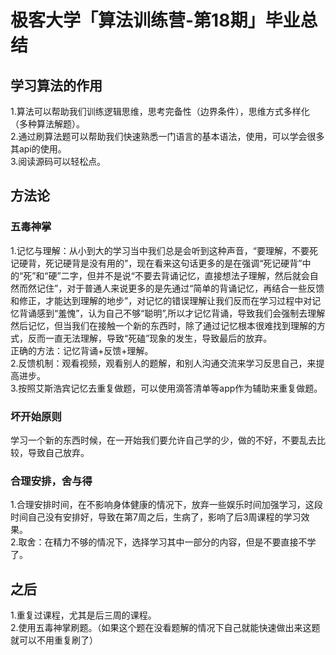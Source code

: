 # 极客大学「算法训练营-第18期」毕业总结

## 学习算法的作用
1.算法可以帮助我们训练逻辑思维，思考完备性（边界条件），思维方式多样化（多种算法解题）。  
2.通过刷算法题可以帮助我们快速熟悉一门语言的基本语法，使用，可以学会很多其api的使用。  
3.阅读源码可以轻松点。


## 方法论
### 五毒神掌
1.记忆与理解：从小到大的学习当中我们总是会听到这种声音，“要理解，不要死记硬背，死记硬背是没有用的”，现在看来这句话更多的是在强调“死记硬背”中的“死”和“硬”二字，但并不是说“不要去背诵记忆，直接想法子理解，然后就会自然而然记住”，对于普通人来说更多的是先通过“简单的背诵记忆，再结合一些反馈和修正，才能达到理解的地步”，对记忆的错误理解让我们反而在学习过程中对记忆背诵感到“羞愧”，认为自己不够“聪明”,所以才记忆背诵，导致我们会强制去理解然后记忆，但当我们在接触一个新的东西时，除了通过记忆根本很难找到理解的方式，反而一直无法理解，导致“死磕”现象的发生，导致最后的放弃。  
正确的方法：记忆背诵+反馈+理解。  
2.反馈机制：观看视频，观看别人的题解，和别人沟通交流来学习反思自己，来提高进步。  
3.按照艾斯浩宾记忆去重复做题，可以使用滴答清单等app作为辅助来重复做题。
### 坏开始原则
学习一个新的东西时候，在一开始我们要允许自己学的少，做的不好，不要乱去比较，导致自己放弃。
### 合理安排，舍与得
1.合理安排时间，在不影响身体健康的情况下，放弃一些娱乐时间加强学习，这段时间自己没有安排好，导致在第7周之后，生病了，影响了后3周课程的学习效果。  
2.取舍：在精力不够的情况下，选择学习其中一部分的内容，但是不要直接不学了。

## 之后
1.重复过课程，尤其是后三周的课程。  
2.使用五毒神掌刷题。（如果这个题在没看题解的情况下自己就能快速做出来这题就可以不用重复刷了）

